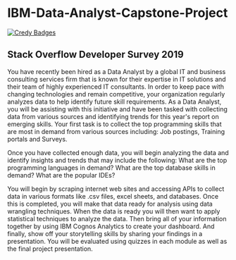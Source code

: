 # IBM-Data-Analyst-Capstone-Project 
 [![Credy Badges](https://images.credly.com/size/110x110/images/f02ecb21-5237-4974-b259-0a8f74675c59/Data_Analyst_Capstone.png)](https://www.credly.com/users/rauljrz)

## Stack Overflow Developer Survey 2019
You have recently been hired as a Data Analyst by a global IT and business consulting services firm that is known for their expertise in IT solutions and their team of highly experienced IT consultants.  In order to keep pace with changing technologies and remain competitive, your organization regularly analyzes data to help identify future skill requirements.  As a Data Analyst, you will be assisting with this initiative and have been tasked with collecting data from various sources and identifying trends for this year's report on emerging skills.  Your first task is to collect the top programming skills that are most in demand from various sources including: Job postings, Training portals and Surveys.

Once you have collected enough data, you will begin analyzing the data and identify insights and trends that may include the following: What are the top programming languages in demand? What are the top database skills in demand? What are the popular IDEs?

You will begin by scraping internet web sites and accessing APIs to collect data in various formats like .csv files, excel sheets, and databases.  Once this is completed, you will make that data ready for analysis using data wrangling techniques.  When the data is ready you will then want to apply statistical techniques to analyze the data.  Then bring all of your information together by using IBM Cognos Analytics to create your dashboard.  And finally, show off your storytelling skills by sharing your findings in a presentation.  You will be evaluated using quizzes in each module as well as the final project presentation.
